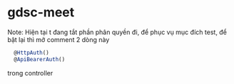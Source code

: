 # gdsc-meet

Note: Hiện tại t đang tắt phần phân quyền đi, để phục vụ mục đích test, để bật lại thì mở comment 2 dòng này

```js
  @HttpAuth()
  @ApiBearerAuth()
```

trong controller
